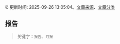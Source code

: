 :alarm_clock: 更新时间: 2025-09-26 13:05:04。[文章来源](/README.md)、[文章分类](/TAGS.md)

## 报告


> 关键字：`报告`、`月报`



